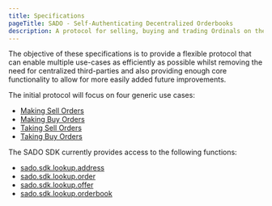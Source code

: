 ```yaml
---
title: Specifications
pageTitle: SADO - Self-Authenticating Decentralized Orderbooks
description: A protocol for selling, buying and trading Ordinals on the bitcoin network.
---
```


The objective of these specifications is to provide a flexible protocol that can enable multiple use-cases as efficiently as possible whilst removing the need for centralized third-parties and also providing enough core functionality to allow for more easily added future improvements.

The initial protocol will focus on four generic use cases:

* [Making Sell Orders](/docs/making-sell-orders)
* [Making Buy Orders](/docs/making-buy-orders)
* [Taking Sell Orders](/docs/taking-sell-orders)
* [Taking Buy Orders](/docs/taking-buy-orders)

The SADO SDK currently provides access to the following functions:

* [sado.sdk.lookup.address](/docs/sdk-lookup#address)
* [sado.sdk.lookup.order](/docs/sdk-lookup#order)
* [sado.sdk.lookup.offer](/docs/sdk-lookup#offer)
* [sado.sdk.lookup.orderbook](/docs/sdk-lookup#orderbook)
